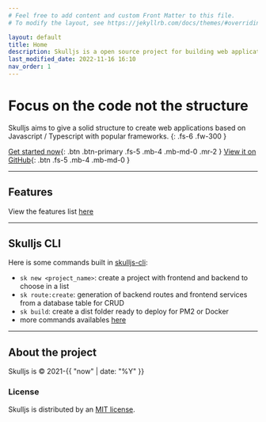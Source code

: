 ```yaml
---
# Feel free to add content and custom Front Matter to this file.
# To modify the layout, see https://jekyllrb.com/docs/themes/#overriding-theme-defaults

layout: default
title: Home
description: Skulljs is a open source project for building web applications based on Javascript / Typescript. Join the project now !
last_modified_date: 2022-11-16 16:10
nav_order: 1
---
```


# Focus on the code not the structure

Skulljs aims to give a solid structure to create web applications based on Javascript / Typescript with popular frameworks.
{: .fs-6 .fw-300 }

[Get started now](/docs/getting_started){: .btn .btn-primary .fs-5 .mb-4 .mb-md-0 .mr-2 } [View it on GitHub](https://github.com/skulljs){: .btn .fs-5 .mb-4 .mb-md-0 }

---

## Features

View the features list [here](/docs/features)

---

## Skulljs CLI

Here is some commands built in [skulljs-cli](https://www.npmjs.com/package/@skulljs/cli):

- `sk new <project_name>`: create a project with frontend and backend to choose in a list
- `sk route:create`: generation of backend routes and frontend services from a database table for CRUD
- `sk build`: create a dist folder ready to deploy for PM2 or Docker
- more commands availables [here](/docs/cli-and-commands)

---

## About the project

Skulljs is &copy; 2021-{{ "now" | date: "%Y" }}

### License

Skulljs is distributed by an [MIT license](https://choosealicense.com/licenses/mit/).
